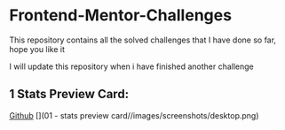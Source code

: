 # Frontend-Mentor-Challenges
This repository contains all the solved challenges that I have done so far, hope you like it

I will update this repository when i have finished another challenge

## 1 Stats Preview Card: 
[Github](https://github.com/JuanDa15/Frontend-Mentor-Challenges/tree/main/01%20-%20stats%20preview%20card)
[](01 - stats preview card//images/screenshots/desktop.png)
